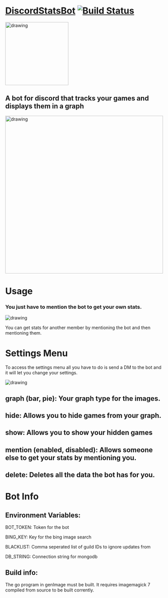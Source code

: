 # [DiscordStatsBot](https://discordapp.com/oauth2/authorize?client_id=461294052529143825&scope=bot&permissions=0) [![Build Status](https://travis-ci.com/NerdyRedPanda/DiscordStatsBot.svg?branch=master)](https://travis-ci.com/NerdyRedPanda/DiscordStatsBot)

<img src="https://greyopossum.net/img/botIcon.png" alt="drawing" width="200"/>

## A bot for discord that tracks your games and displays them in a graph

<img src="https://greyopossum.net/img/statBot/Stats.png" alt="drawing" width="500"/>

# **Usage**

### You just have to mention the bot to get your own stats.

<img src="https://greyopossum.net/img/statBot/gettingStats.gif" alt="drawing" />

You can get stats for another member by mentioning the bot and then mentioning them.

# Settings Menu

To access the settings menu all you have to do is send a DM to the bot and it will let you change your settings.

<img src="https://greyopossum.net/img/statBot/Settings.png" alt="drawing" />

## graph (bar, pie): Your graph type for the images.
## hide: Allows you to hide games from your graph.
## show: Allows you to show your hidden games
## mention (enabled, disabled): Allows someone else to get your stats by mentioning you.
## delete: Deletes all the data the bot has for you.

# Bot Info

## Environment Variables:

BOT_TOKEN: Token for the bot

BING_KEY: Key for the bing image search

BLACKLIST: Comma seperated list of guild IDs to ignore updates from

DB_STRING: Connection string for mongodb

## Build info:

The go program in genImage must be built. It requires imagemagick 7 compiled from source to be built corrently.
